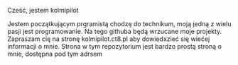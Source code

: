 Cześć, jestem kolmipilot


Jestem początkującym prgramistą chodzę do technikum, moją jedną z wielu pasji jest programowanie. Na tego githuba będą wrzucane moje projekty.
Zapraszam cię na stronę kolmipilot.ct8.pl aby dowiedxzieć się wiećej informacji o mnie.
Strona w tym repozytorium jest bardzo prostą stroną o mnie, dostępna pod tym adrsem
